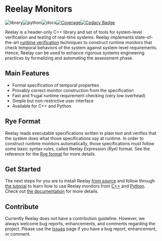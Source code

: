 # Reelay Monitors

![library](https://github.com/doganulus/reelay/workflows/library/badge.svg)![python](https://github.com/doganulus/reelay/workflows/python/badge.svg)![docs](https://github.com/doganulus/reelay/workflows/docs/badge.svg)[![Coverage](https://coveralls.io/repos/github/doganulus/reelay/badge.svg?branch=master)](https://coveralls.io/github/doganulus/reelay?branch=master)[![Codacy Badge](https://api.codacy.com/project/badge/Grade/9493a2a1ed2b47e6a0cfdcf6a68cd9b8)](https://www.codacy.com/manual/doganulus/reelay?utm_source=github.com&amp;utm_medium=referral&amp;utm_content=doganulus/reelay&amp;utm_campaign=Badge_Grade)

Reelay is a header-only C++ library and set of tools for system-level verification and testing of real-time systems. Reelay implements state-of-the-art [runtime verification](https://en.wikipedia.org/wiki/Runtime_verification) techniques to construct runtime monitors that check temporal behaviors of the system against system-level requirements. Hence, Reelay can be used to enhance rigorous systems engineering practices by formalizing and automating the assessment phase.

## Main Features

* Formal specification of temporal properties
* Provably correct monitor construction from the specification
* Fast and frugal runtime requirement checking (very low overhead)
* Simple but non-restrictive user interface
* Available for C++ and Python

## Rye Format

Reelay reads executable specifications written in plain text and verifies that the system does what those specifications say at runtime. In order to construct runtime monitors automatically, those specifications must follow some basic syntax rules, called Reelay Expression (Rye) format. See the reference for the [Rye format](docs/rye.md) for more details.

## Get Started

The next steps for you are to install Reelay [from source](docs/install.md) and follow through [the tutorial](docs/gs_intro.md) to learn how to use Reelay monitors from [C++](docs/gs_cpp.md) and [Python](docs/gs_python.md). Check out [the documentation](https://doganulus.github.io/reelay/) for more details.

## Contribute

Currently Reelay does not have a contribution guideline. However, we always welcome bug reports, enhancements, and comments regarding the project. Please use the [Issues](https://github.com/doganulus/reelay/issues) page if you have a bug report, enhancement, or comment.

<!-- ## Roadmap

Reelay is an ongoing project and below is a number of features and plans to expand the scope and improve the usability of the library.

| | Version | Feature                                                            |
|-|---------|--------------------------------------------------------------------|
|✅| v.1.1   | Untimed, discrete and dense timed settings for past temporal logic |
|✅| v.1.2   | MTL monitoring application (rymtl)                                 |
|✅| v.1.3   | Full predicate support over piecewise linear signals               |
|✅| v.1.4   | Robustness settings                                                |
|✅| v.1.5   | STL monitoring application (rystl)                                 |
|✅| v.1.6   | Python bindings and API                                            |
|✅| v.1.7   | First-order quantification for untimed past temporal logic         |
|✅| v.1.x   | First-order quantification for past metric temporal logic          |
|🤞| v.1.x   | FOL monitoring application (ryjavu)                                |
|🤞| v.1.x   | Untimed regular expressions                                        |
|🤞| v.1.x   | Discrete and dense timed regular expressions                       |
|🤞| v.1.x   | TRE monitoring application                                         | -->

<!-- ## Credits

This project has benefited from several other great software at various stages now and in the past.

1. [Catch2](https://github.com/catchorg/Catch2) for unit testing.
2. [pybind11](https://github.com/pybind/pybind11) for Python bindings.
3. Yuji Hirose's [cpp-peglib](https://github.com/yhirose/cpp-peglib) for specification parsing from C++.
4. Vincent La's [csv-parser](https://github.com/vincentlaucsb/csv-parser), Andrew DeOrio's [csvstream](https://github.com/awdeorio/csvstream), Ben Strasser's [fast-cpp-csv-parser](https://github.com/ben-strasser/fast-cpp-csv-parser) for CSV parsing from C++.
5. Pranav Srinivas Kumar's [argparse](https://github.com/p-ranav/argparse) for argument parsing from C++.
6. [mkdocs](https://github.com/mkdocs/mkdocs) and [mkdocs-material](https://github.com/squidfunk/mkdocs-material) for documentation website generation. -->
